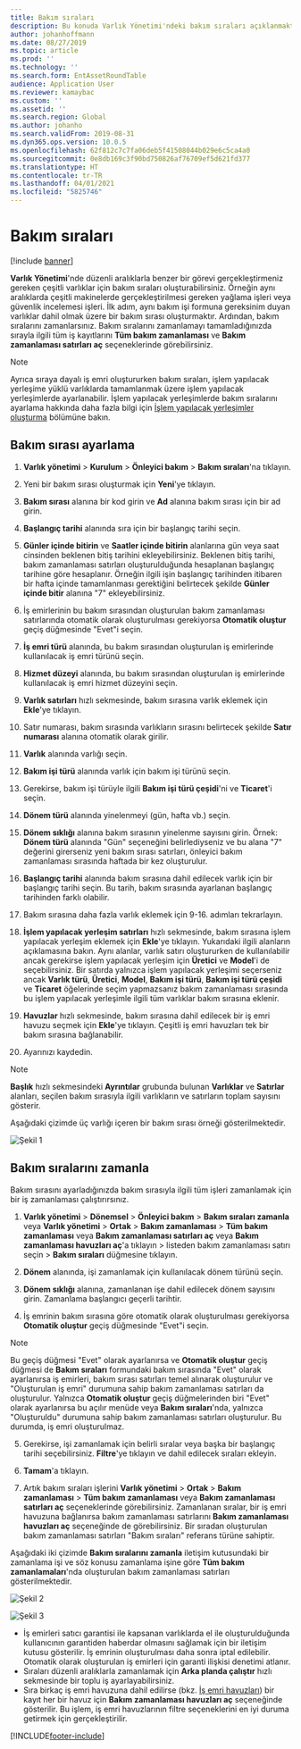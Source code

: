 ```yaml
---
title: Bakım sıraları
description: Bu konuda Varlık Yönetimi'ndeki bakım sıraları açıklanmaktadır.
author: johanhoffmann
ms.date: 08/27/2019
ms.topic: article
ms.prod: ''
ms.technology: ''
ms.search.form: EntAssetRoundTable
audience: Application User
ms.reviewer: kamaybac
ms.custom: ''
ms.assetid: ''
ms.search.region: Global
ms.author: johanho
ms.search.validFrom: 2019-08-31
ms.dyn365.ops.version: 10.0.5
ms.openlocfilehash: 62f812c7c7fa06deb5f41508044b029e6c5ca4a0
ms.sourcegitcommit: 0e8db169c3f90bd750826af76709ef5d621fd377
ms.translationtype: HT
ms.contentlocale: tr-TR
ms.lasthandoff: 04/01/2021
ms.locfileid: "5825746"
---
```

# <a name="maintenance-rounds"></a>Bakım sıraları

[!include [banner](../../includes/banner.md)]

 

**Varlık Yönetimi**'nde düzenli aralıklarla benzer bir görevi gerçekleştirmeniz gereken çeşitli varlıklar için bakım sıraları oluşturabilirsiniz. Örneğin aynı aralıklarda çeşitli makinelerde gerçekleştirilmesi gereken yağlama işleri veya güvenlik incelemesi işleri. İlk adım, aynı bakım işi formuna gereksinim duyan varlıklar dahil olmak üzere bir bakım sırası oluşturmaktır. Ardından, bakım sıralarını zamanlarsınız. Bakım sıralarını zamanlamayı tamamladığınızda sırayla ilgili tüm iş kayıtlarını **Tüm bakım zamanlaması** ve **Bakım zamanlaması satırları aç** seçeneklerinde görebilirsiniz.

>[!NOTE]
>Ayrıca sıraya dayalı iş emri oluştururken bakım sıraları, işlem yapılacak yerleşime yüklü varlıklarda tamamlanmak üzere işlem yapılacak yerleşimlerde ayarlanabilir. İşlem yapılacak yerleşimlerde bakım sıralarını ayarlama hakkında daha fazla bilgi için [İşlem yapılacak yerleşimler oluşturma](../functional-locations/create-functional-locations.md) bölümüne bakın.

## <a name="set-up-a-maintenance-round"></a>Bakım sırası ayarlama

1. **Varlık yönetimi** > **Kurulum** > **Önleyici bakım** > **Bakım sıraları**'na tıklayın.

2. Yeni bir bakım sırası oluşturmak için **Yeni**'ye tıklayın.

3. **Bakım sırası** alanına bir kod girin ve **Ad** alanına bakım sırası için bir ad girin.

4. **Başlangıç tarihi** alanında sıra için bir başlangıç tarihi seçin.

5. **Günler içinde bitirin** ve **Saatler içinde bitirin** alanlarına gün veya saat cinsinden beklenen bitiş tarihini ekleyebilirsiniz. Beklenen bitiş tarihi, bakım zamanlaması satırları oluşturulduğunda hesaplanan başlangıç tarihine göre hesaplanır. Örneğin ilgili işin başlangıç tarihinden itibaren bir hafta içinde tamamlanması gerektiğini belirtecek şekilde **Günler içinde bitir** alanına "7" ekleyebilirsiniz.

6. İş emirlerinin bu bakım sırasından oluşturulan bakım zamanlaması satırlarında otomatik olarak oluşturulması gerekiyorsa **Otomatik oluştur** geçiş düğmesinde "Evet"i seçin.

7. **İş emri türü** alanında, bu bakım sırasından oluşturulan iş emirlerinde kullanılacak iş emri türünü seçin.

8. **Hizmet düzeyi** alanında, bu bakım sırasından oluşturulan iş emirlerinde kullanılacak iş emri hizmet düzeyini seçin.

9. **Varlık satırları** hızlı sekmesinde, bakım sırasına varlık eklemek için **Ekle**'ye tıklayın.

10. Satır numarası, bakım sırasında varlıkların sırasını belirtecek şekilde **Satır numarası** alanına otomatik olarak girilir.

11. **Varlık** alanında varlığı seçin.

12. **Bakım işi türü** alanında varlık için bakım işi türünü seçin.

13. Gerekirse, bakım işi türüyle ilgili **Bakım işi türü çeşidi**'ni ve **Ticaret**'i seçin.

14. **Dönem türü** alanında yinelenmeyi (gün, hafta vb.) seçin.

15. **Dönem sıklığı** alanına bakım sırasının yinelenme sayısını girin. Örnek: **Dönem türü** alanında "Gün" seçeneğini belirlediyseniz ve bu alana "7" değerini girerseniz yeni bakım sırası satırları, önleyici bakım zamanlaması sırasında haftada bir kez oluşturulur.

16. **Başlangıç tarihi** alanında bakım sırasına dahil edilecek varlık için bir başlangıç tarihi seçin. Bu tarih, bakım sırasında ayarlanan başlangıç tarihinden farklı olabilir.

17. Bakım sırasına daha fazla varlık eklemek için 9-16. adımları tekrarlayın.

18. **İşlem yapılacak yerleşim satırları** hızlı sekmesinde, bakım sırasına işlem yapılacak yerleşim eklemek için **Ekle**'ye tıklayın. Yukarıdaki ilgili alanların açıklamasına bakın. Aynı alanlar, varlık satırı oluştururken de kullanılabilir ancak gerekirse işlem yapılacak yerleşim için **Üretici** ve **Model**'i de seçebilirsiniz. Bir satırda yalnızca işlem yapılacak yerleşimi seçerseniz ancak **Varlık türü**, **Üretici**, **Model**, **Bakım işi türü**, **Bakım işi türü çeşidi** ve **Ticaret** öğelerinde seçim yapmazsanız bakım zamanlaması sırasında bu işlem yapılacak yerleşimle ilgili tüm varlıklar bakım sırasına eklenir.

19. **Havuzlar** hızlı sekmesinde, bakım sırasına dahil edilecek bir iş emri havuzu seçmek için **Ekle**'ye tıklayın. Çeşitli iş emri havuzları tek bir bakım sırasına bağlanabilir.

20. Ayarınızı kaydedin.

>[!NOTE]
>**Başlık** hızlı sekmesindeki **Ayrıntılar** grubunda bulunan **Varlıklar** ve **Satırlar** alanları, seçilen bakım sırasıyla ilgili varlıkların ve satırların toplam sayısını gösterir.

Aşağıdaki çizimde üç varlığı içeren bir bakım sırası örneği gösterilmektedir.

![Şekil 1](media/13-preventive-maintenance.png)


## <a name="schedule-maintenance-rounds"></a>Bakım sıralarını zamanla

Bakım sırasını ayarladığınızda bakım sırasıyla ilgili tüm işleri zamanlamak için bir iş zamanlaması çalıştırırsınız.

1. **Varlık yönetimi** > **Dönemsel** > **Önleyici bakım** > **Bakım sıraları zamanla** veya **Varlık yönetimi** > **Ortak** > **Bakım zamanlaması** > **Tüm bakım zamanlaması** veya **Bakım zamanlaması satırları aç** veya **Bakım zamanlaması havuzları aç**'a tıklayın > listeden bakım zamanlaması satırı seçin > **Bakım sıraları** düğmesine tıklayın.

2. **Dönem** alanında, işi zamanlamak için kullanılacak dönem türünü seçin.

3. **Dönem sıklığı** alanına, zamanlanan işe dahil edilecek dönem sayısını girin. Zamanlama başlangıcı geçerli tarihtir.

4. İş emrinin bakım sırasına göre otomatik olarak oluşturulması gerekiyorsa **Otomatik oluştur** geçiş düğmesinde "Evet"i seçin.

>[!NOTE]
>Bu geçiş düğmesi "Evet" olarak ayarlanırsa ve **Otomatik oluştur** geçiş düğmesi de **Bakım sıraları** formundaki bakım sırasında "Evet" olarak ayarlanırsa iş emirleri, bakım sırası satırları temel alınarak oluşturulur ve "Oluşturulan iş emri" durumuna sahip bakım zamanlaması satırları da oluşturulur. Yalnızca **Otomatik oluştur** geçiş düğmelerinden biri "Evet" olarak ayarlanırsa bu açılır menüde veya **Bakım sıraları**'nda, yalnızca "Oluşturuldu" durumuna sahip bakım zamanlaması satırları oluşturulur. Bu durumda, iş emri oluşturulmaz.

5. Gerekirse, işi zamanlamak için belirli sıralar veya başka bir başlangıç tarihi seçebilirsiniz. **Filtre**'ye tıklayın ve dahil edilecek sıraları ekleyin.

6. **Tamam**'a tıklayın.

7. Artık bakım sıraları işlerini **Varlık yönetimi** > **Ortak** > **Bakım zamanlaması** > **Tüm bakım zamanlaması** veya **Bakım zamanlaması satırları aç** seçeneklerinde görebilirsiniz. Zamanlanan sıralar, bir iş emri havuzuna bağlanırsa bakım zamanlaması satırlarını **Bakım zamanlaması havuzları aç** seçeneğinde de görebilirsiniz. Bir sıradan oluşturulan bakım zamanlaması satırları "Bakım sıraları" referans türüne sahiptir.

Aşağıdaki iki çizimde **Bakım sıralarını zamanla** iletişim kutusundaki bir zamanlama işi ve söz konusu zamanlama işine göre **Tüm bakım zamanlamaları**'nda oluşturulan bakım zamanlaması satırları gösterilmektedir.

![Şekil 2](media/14-preventive-maintenance.png)

![Şekil 3](media/15-preventive-maintenance.png)

- İş emirleri satıcı garantisi ile kapsanan varlıklarda el ile oluşturulduğunda kullanıcının garantiden haberdar olmasını sağlamak için bir iletişim kutusu gösterilir. İş emrinin oluşturulması daha sonra iptal edilebilir. Otomatik olarak oluşturulan iş emirleri için garanti ilişkisi denetimi atlanır.  
- Sıraları düzenli aralıklarla zamanlamak için **Arka planda çalıştır** hızlı sekmesinde bir toplu iş ayarlayabilirsiniz.  
- Sıra birkaç iş emri havuzuna dahil edilirse (bkz. [İş emri havuzları](../work-orders/work-order-pools.md)) bir kayıt her bir havuz için **Bakım zamanlaması havuzları aç** seçeneğinde gösterilir. Bu işlem, iş emri havuzlarının filtre seçeneklerini en iyi duruma getirmek için gerçekleştirilir.



[!INCLUDE[footer-include](../../../includes/footer-banner.md)]